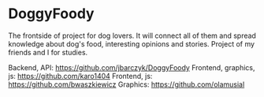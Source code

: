 # DoggyFoody
The frontside of project for dog lovers. It will connect all of them and spread knowledge about dog's food, interesting opinions and stories. Project of my friends and I for studies.

Backend, API: https://github.com/jbarczyk/DoggyFoody
Frontend, graphics, js: https://github.com/karo1404
Frontend, js: https://github.com/bwaszkiewicz
Graphics: https://github.com/olamusial
